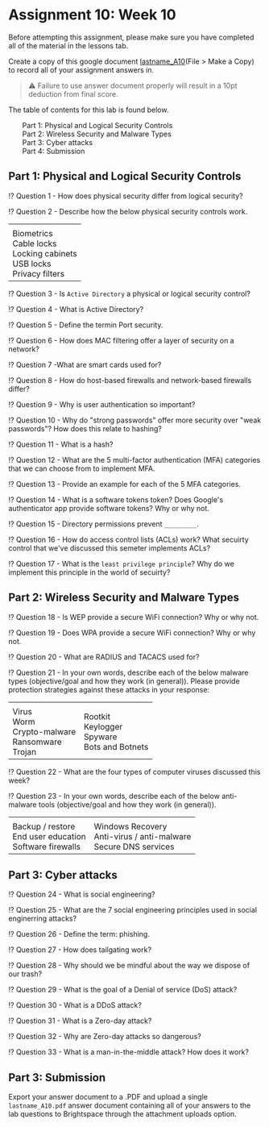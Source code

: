 # Assignment 10: Week 10

Before attempting this assignment, please make sure you have completed all of the material in the lessons tab.

Create a copy of this google document [lastname_A10]()(File > Make a Copy) to record all of your assignment answers in.

> :warning: Failure to use answer document properly will result in a 10pt deduction from final score.

The table of contents for this lab is found below.

&nbsp;&nbsp;&nbsp;&nbsp;&nbsp;&nbsp; Part 1: Physical and Logical Security Controls<br>
&nbsp;&nbsp;&nbsp;&nbsp;&nbsp;&nbsp; Part 2: Wireless Security and Malware Types<br>
&nbsp;&nbsp;&nbsp;&nbsp;&nbsp;&nbsp; Part 3: Cyber attacks<br>
&nbsp;&nbsp;&nbsp;&nbsp;&nbsp;&nbsp; Part 4: Submission <br>

## Part 1: Physical and Logical Security Controls

:interrobang: Question 1 - How does physical security differ from logical security? <br>

:interrobang: Question 2 - Describe how the below physical security controls work. <br>

<table border="0">
 <tr>
    <td><b style="font-size:30px"></b></td>

 </tr>
 <tr>
    <td> Biometrics <br> Cable locks <br> Locking cabinets <br> USB locks <br> Privacy filters</td>

 </tr>
</table>



:interrobang: Question 3 - Is `Active Directory` a physical or logical security control? <br>

:interrobang: Question 4 - What is Active Directory? <br>

:interrobang: Question 5 - Define the termin Port security. <br>

:interrobang: Question 6 - How does MAC filtering offer a layer of security on a network? <br>

:interrobang: Question 7 -What are smart cards used for? <br>

:interrobang: Question 8 - How do host-based firewalls and network-based firewalls differ?<br>

:interrobang: Question 9 - Why is user authentication so important? <br>

:interrobang: Question 10 - Why do "strong passwords" offer more security over "weak passwords"? How does this relate to hashing?<br>

:interrobang: Question 11 - What is a hash? <br>

:interrobang: Question 12 - What are the 5 multi-factor authentication (MFA) categories that we can choose from to implement MFA.  <br>

:interrobang: Question 13 - Provide an example for each of the 5 MFA categories. <br>

:interrobang: Question 14 - What is a software tokens token? Does Google's authenticator app provide software tokens? Why or why not.  <br>

:interrobang: Question 15 - Directory permissions prevent `_________`. <br>

:interrobang: Question 16 - How do access control lists (ACLs) work? What secuirty control that we've discussed this semeter implements ACLs? <br>

:interrobang: Question 17 - What is the `least privilege principle`?  Why do we implement this principle in the world of secuirty? <br>

## Part 2: Wireless Security and Malware Types

:interrobang: Question 18 - Is WEP provide a secure WiFi connection? Why or why not. <br>

:interrobang: Question 19 - Does WPA provide a secure WiFi connection? Why or why not. <br>

:interrobang: Question 20 - What are RADIUS and TACACS used for?  <br>

:interrobang: Question 21 - In your own words, describe each of the below malware types (objective/goal and how they work (in general)). Please provide protection strategies against these attacks in your response:


<table border="0">
 <tr>
    <td><b style="font-size:30px"></b></td>
    <td><b style="font-size:30px"></b></td>
 </tr>
 <tr>
    <td>Virus <br> Worm <br> Crypto-malware <br> Ransomware <br> Trojan  </td>
    <td>Rootkit <br> Keylogger <br> Spyware <br> Bots and Botnets  </td>
 </tr>
</table>

:interrobang: Question 22 - What are the four types of computer viruses discussed this week? <br>

:interrobang: Question 23 - In your own words, describe each of the below anti-malware tools (objective/goal and how they work (in general)).<br>

<table border="0">
 <tr>
    <td><b style="font-size:30px"></b></td>
    <td><b style="font-size:30px"></b></td>
 </tr>
 <tr>
    <td>Backup / restore <br> End user education <br> Software firewalls  </td>
    <td>Windows Recovery <br> Anti-virus / anti-malware <br> Secure DNS services </td>
 </tr>
</table>

## Part 3: Cyber attacks

:interrobang: Question 24 - What is social engineering? <br>

:interrobang: Question 25 - What are the 7 social engineering principles used in social enginerring attacks? <br>

:interrobang: Question 26 - Define the term: phishing. <br>

:interrobang: Question 27 - How does tailgating work? <br>

:interrobang: Question 28 - Why should we be mindful about the way we dispose of our trash? <br>

:interrobang: Question 29 - What is the goal of a Denial of service (DoS) attack?<br>

:interrobang: Question 30 - What is a DDoS attack? <br>

:interrobang: Question 31 - What is a Zero-day attack? <br>

:interrobang: Question 32 - Why are Zero-day attacks so dangerous? <br>

:interrobang: Question 33 - What is a man-in-the-middle attack? How does it work? <br>

## Part 3: Submission

Export your answer document to a .PDF and upload a single `lastname_A10.pdf` answer document containing all of your answers to the lab questions to Brightspace through the attachment uploads option.

